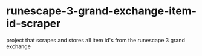 # runescape-3-grand-exchange-item-id-scraper
project that scrapes and stores all item id's from the runescape 3 grand exchange
